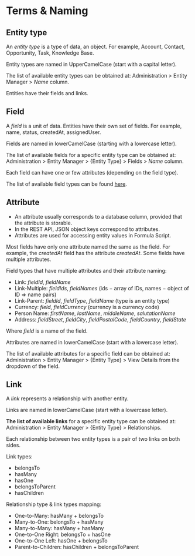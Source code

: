 # Terms & Naming

## Entity type

An *entity type* is a type of data, an object. For example, Account, Contact, Opportunity, Task, Knowledge Base.

Entity types are named in UpperCamelCase (start with a capital letter).

The list of available entity types can be obtained at: Administration > Entity Manager > *Name* column.

Entities have their fields and links.

## Field

A *field* is a unit of data. Entities have their own set of fields. For example, name, status, createdAt, assignedUser.

Fields are named in lowerCamelCase (starting with a lowercase letter).

The list of available fields for a specific entity type can be obtained at: Administration > Entity Manager > {Entity Type} > Fields > *Name* column.

Each field can have one or few attributes (depending on the field type).

The list of available field types can be found [here](fields.md).

## Attribute

* An attribute usually corresponds to a database column, provided that the attribute is storable.
* In the REST API, JSON object keys correspond to attributes.
* Attributes are used for accessing entity values in Formula Script.

Most fields have only one attribute named the same as the field. For example, the *createdAt* field has the attribute *createdAt*. Some fields have multiple attributes.

Field types that have multiple attributes and their attribute naming:

* Link: *fieldId*, *fieldName*
* Link-Multiple: *fieldIds*, *fieldNames* (ids − array of IDs, names − object of ID => name pairs)
* Link-Parent: *fieldId*, *fieldType*, *fieldName* (type is an entity type)
* Currency: *field*, *fieldCurrency* (currency is a currency code)
* Person Name: *firstName*, *lastName*, *middleName*, *salutationName*
* Address: *fieldStreet*, *fieldCity*, *fieldPostalCode*, *fieldCountry*, *fieldState*

Where *field* is a name of the field.

Attributes are named in lowerCamelCase (start with a lowercase letter).

The list of available attributes for a specific field can be obtained at: Administration > Entity Manager > {Entity Type} > View Details from the dropdown of the field.

## Link

A *link* represents a relationship with another entity.

Links are named in lowerCamelCase (start with a lowercase letter).

**The list of available links** for a specific entity type can be obtained at: Administration > Entity Manager > {Entity Type} > Relationships.

Each relationship between two entity types is a pair of two links on both sides.

Link types:

* belongsTo
* hasMany
* hasOne
* belongsToParent
* hasChildren

Relationship type & link types mapping:

* One-to-Many: hasMany + belongsTo
* Many-to-One: belongsTo + hasMany
* Many-to-Many: hasMany + hasMany
* One-to-One Right: belongsTo + hasOne
* One-to-One Left: hasOne + belongsTo
* Parent-to-Children: hasChildren + belongsToParent
